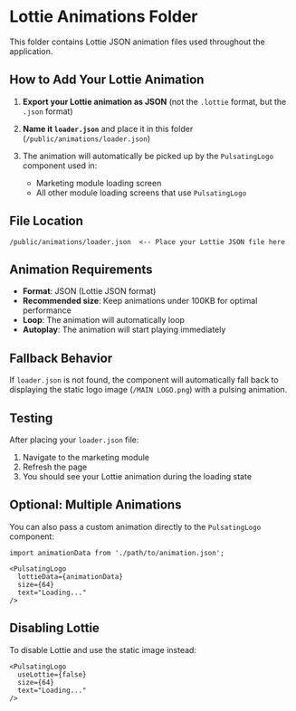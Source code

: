 # Lottie Animations Folder

This folder contains Lottie JSON animation files used throughout the application.

## How to Add Your Lottie Animation

1. **Export your Lottie animation as JSON** (not the `.lottie` format, but the `.json` format)
   
2. **Name it `loader.json`** and place it in this folder (`/public/animations/loader.json`)

3. The animation will automatically be picked up by the `PulsatingLogo` component used in:
   - Marketing module loading screen
   - All other module loading screens that use `PulsatingLogo`

## File Location

```
/public/animations/loader.json  <-- Place your Lottie JSON file here
```

## Animation Requirements

- **Format**: JSON (Lottie JSON format)
- **Recommended size**: Keep animations under 100KB for optimal performance
- **Loop**: The animation will automatically loop
- **Autoplay**: The animation will start playing immediately

## Fallback Behavior

If `loader.json` is not found, the component will automatically fall back to displaying the static logo image (`/MAIN LOGO.png`) with a pulsing animation.

## Testing

After placing your `loader.json` file:
1. Navigate to the marketing module
2. Refresh the page
3. You should see your Lottie animation during the loading state

## Optional: Multiple Animations

You can also pass a custom animation directly to the `PulsatingLogo` component:

```tsx
import animationData from './path/to/animation.json';

<PulsatingLogo 
  lottieData={animationData}
  size={64}
  text="Loading..."
/>
```

## Disabling Lottie

To disable Lottie and use the static image instead:

```tsx
<PulsatingLogo 
  useLottie={false}
  size={64}
  text="Loading..."
/>
```

